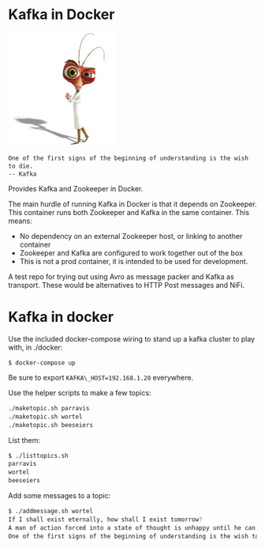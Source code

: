 # Kafka in Docker

![](pics/kafka.jpg)


	One of the first signs of the beginning of understanding is the wish to die.
	-- Kafka


Provides Kafka and Zookeeper in Docker.


The main hurdle of running Kafka in Docker is that it depends on Zookeeper.
This container runs both Zookeeper and Kafka in the same container. This means:

* No dependency on an external Zookeeper host, or linking to another container
* Zookeeper and Kafka are configured to work together out of the box
* This is not a prod container, it is intended to be used for development.


A test repo for trying out using Avro as message packer and Kafka as
transport. These would be alternatives to HTTP Post messages and NiFi.


# Kafka in docker

Use the included docker-compose wiring to stand up a kafka cluster to
play with, in ./docker:

```commandline
$ docker-compose up
```

Be sure to export `KAFKA\_HOST=192.168.1.20` everywhere.

Use the helper scripts to make a few topics:

``` bash
./maketopic.sh parravis
./maketopic.sh wortel
./maketopic.sh beeseiers
```

List them:

``` bash
$ ./listtopics.sh 
parravis
wortel
beeseiers
```

Add some messages to a topic:

``` bash
$ ./addmessage.sh wortel
If I shall exist eternally, how shall I exist tomorrow?
A man of action forced into a state of thought is unhappy until he can get out of it.
One of the first signs of the beginning of understanding is the wish to die.
